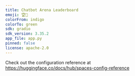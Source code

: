 ```yaml
---
title: Chatbot Arena Leaderboard
emoji: 🏆🤖
colorFrom: indigo
colorTo: green
sdk: gradio
sdk_version: 3.35.2
app_file: app.py
pinned: false
license: apache-2.0
---
```


Check out the configuration reference at https://huggingface.co/docs/hub/spaces-config-reference